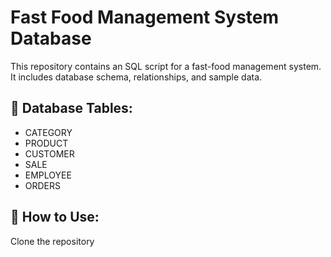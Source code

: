 # Fast Food Management System Database  

This repository contains an SQL script for a fast-food management system. It includes database schema, relationships, and sample data.  

## 📂 Database Tables:
- CATEGORY  
- PRODUCT  
- CUSTOMER  
- SALE  
- EMPLOYEE  
- ORDERS  

## 📌 How to Use:
 Clone the repository
